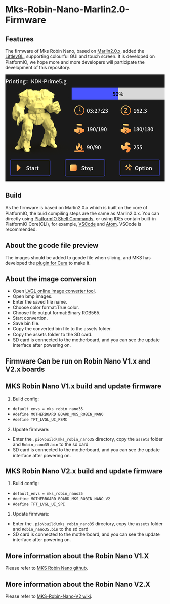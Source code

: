 # Mks-Robin-Nano-Marlin2.0-Firmware
## Features
The firmware of Mks Robin Nano, based on [Marlin2.0.x](https://github.com/MarlinFirmware/Marlin), added the [LittlevGL](https://github.com/littlevgl/lvgl), supporting colourful GUI and touch screen. It is developed on PlatformIO, we hope more and more developers will participate the development of this repository.

![](https://github.com/makerbase-mks/Mks-Robin-Nano-Marlin2.0-Firmware/blob/master/Images/MKS_Robin_Nano_printing.png)

## Build
As the firmware is based on Marlin2.0.x which is built on the core of PlatformIO, the buid compiling steps are the same as Marlin2.0.x. You can directly using [PlatformIO Shell Commands](https://docs.platformio.org/en/latest/core/installation.html#piocore-install-shell-commands), or using IDEs contain built-in PlatformIO Core(CLI), for example, [VSCode](https://docs.platformio.org/en/latest/integration/ide/vscode.html#ide-vscode) and [Atom](https://docs.platformio.org/en/latest/integration/ide/atom.html). VSCode is recommended.

## About the gcode file preview
The images should be added to gcode file when slicing, and MKS has developed the [plugin for Cura](https://github.com/makerbase-mks/mks-wifi-plugin) to make it.

## About the image conversion
- Open [LVGL online image converter tool](https://lvgl.io/tools/imageconverter). 
- Open bmp images.
- Enter the saved file name.
- Choose color format:True color.
- Choose file output format:Binary RGB565.
- Start convertion.
- Save bin file.
- Copy the converted bin file to the assets folder.
- Copy the assets folder to the SD card.
- SD card is connected to the motherboard, and you can see the update interface after powering on.

## Firmware Can be run on Robin Nano V1.x and V2.x boards
## MKS Robin Nano V1.x build and update firmware

1. Build config:
     
- `default_envs = mks_robin_nano35`     
- `#define MOTHERBOARD BOARD_MKS_ROBIN_NANO`    
- `#define TFT_LVGL_UI_FSMC`

2. Update firmware:
   
- Enter the `.pio\build\mks_robin_nano35` directory, copy the `assets` folder and `Robin_nano35.bin` to the sd card
- SD card is connected to the motherboard, and you can see the update interface after powering on.   

## MKS Robin Nano V2.x build and update firmware

1. Build config:
     
- `default_envs = mks_robin_nano35`     
- `#define MOTHERBOARD BOARD_MKS_ROBIN_NANO_V2`    
- `#define TFT_LVGL_UI_SPI`

2. Update firmware:
   
- Enter the `.pio\build\mks_robin_nano35` directory, copy the `assets` folder and `Robin_nano35.bin` to the sd card
- SD card is connected to the motherboard, and you can see the update interface after powering on.   

## More information about the Robin Nano V1.X
Please refer to [MKS Robin Nano github](https://github.com/makerbase-mks/MKS-Robin-Nano).

##  More information about the Robin Nano V2.X
Please refer to [MKS-Robin-Nano-V2 wiki](https://github.com/makerbase-mks/MKS-Robin-Nano-V2/wiki/Marlin_firmware).


